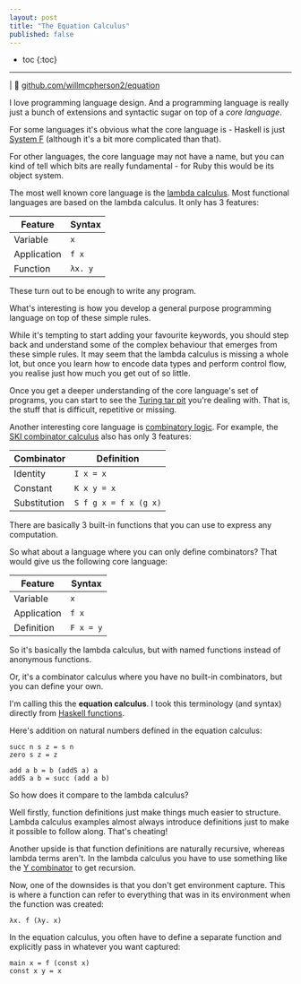 ```yaml
---
layout: post
title: "The Equation Calculus"
published: false
---
```


* toc
{:toc}

---

| 💾 [github.com/willmcpherson2/equation](https://github.com/willmcpherson2/equation)

I love programming language design.
And a programming language is really just a bunch of extensions and syntactic sugar on top of a *core language*.

For some languages it's obvious what the core language is - Haskell is just [System F](https://en.wikipedia.org/wiki/System_F) (although it's a bit more complicated than that).

For other languages, the core language may not have a name, but you can kind of tell which bits are really fundamental - for Ruby this would be its object system.

The most well known core language is the [lambda calculus](https://en.wikipedia.org/wiki/Lambda_calculus).
Most functional languages are based on the lambda calculus.
It only has 3 features:

| Feature     | Syntax  |
|-------------|---------|
| Variable    | `x`     |
| Application | `f x`   |
| Function    | `λx. y` |

These turn out to be enough to write any program.

What's interesting is how you develop a general purpose programming language on top of these simple rules.

While it's tempting to start adding your favourite keywords, you should step back and understand some of the complex behaviour that emerges from these simple rules.
It may seem that the lambda calculus is missing a whole lot, but once you learn how to encode data types and perform control flow, you realise just how much you get out of so little.

Once you get a deeper understanding of the core language's set of programs, you can start to see the [Turing tar pit](https://en.wikipedia.org/wiki/Turing_tarpit) you're dealing with.
That is, the stuff that is difficult, repetitive or missing.

Another interesting core language is [combinatory logic](https://en.wikipedia.org/wiki/Combinatory_logic).
For example, the [SKI combinator calculus](https://en.wikipedia.org/wiki/SKI_combinator_calculus) also has only 3 features:

| Combinator   | Definition            |
|--------------|-----------------------|
| Identity     | `I x = x`             |
| Constant     | `K x y = x`           |
| Substitution | `S f g x = f x (g x)` |

There are basically 3 built-in functions that you can use to express any computation.

So what about a language where you can only define combinators?
That would give us the following core language:

| Feature      | Syntax    |
|--------------|-----------|
| Variable     | `x`       |
| Application  | `f x`     |
| Definition   | `F x = y` |

So it's basically the lambda calculus, but with named functions instead of anonymous functions.

Or, it's a combinator calculus where you have no built-in combinators, but you can define your own.

I'm calling this the **equation calculus**.
I took this terminology (and syntax) directly from [Haskell functions](https://www.haskell.org/tutorial/functions.html).

Here's addition on natural numbers defined in the equation calculus:

```
succ n s z = s n
zero s z = z

add a b = b (addS a) a
addS a b = succ (add a b)
```

So how does it compare to the lambda calculus?

Well firstly, function definitions just make things much easier to structure.
Lambda calculus examples almost always introduce definitions just to make it possible to follow along.
That's cheating!

Another upside is that function definitions are naturally recursive, whereas lambda terms aren't.
In the lambda calculus you have to use something like the [Y combinator](https://en.wikipedia.org/wiki/Fixed-point_combinator#Y_combinator_in_lambda_calculus) to get recursion.

Now, one of the downsides is that you don't get environment capture.
This is where a function can refer to everything that was in its environment when the function was created:

```
λx. f (λy. x)
```

In the equation calculus, you often have to define a separate function and explicitly pass in whatever you want captured:

```
main x = f (const x)
const x y = x
```
